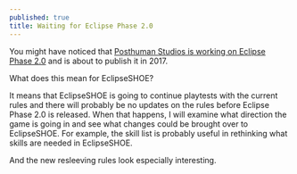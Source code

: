 ```yaml
---
published: true
title: Waiting for Eclipse Phase 2.0
---
```

You might have noticed that [Posthuman Studios is working on Eclipse Phase 2.0](http://eclipsephase.com/eclipse-phase-second-edition-be-released-2017) and is about to publish it in 2017.

What does this mean for EclipseSHOE?

It means that EclipseSHOE is going to continue playtests with the current rules and there will probably be no updates on the rules before Eclipse Phase 2.0 is released. When that happens, I will examine what direction the game is going in and see what changes could be brought over to EclipseSHOE. For example, the skill list is probably useful in rethinking what skills are needed in EclipseSHOE.

And the new resleeving rules look especially interesting.
